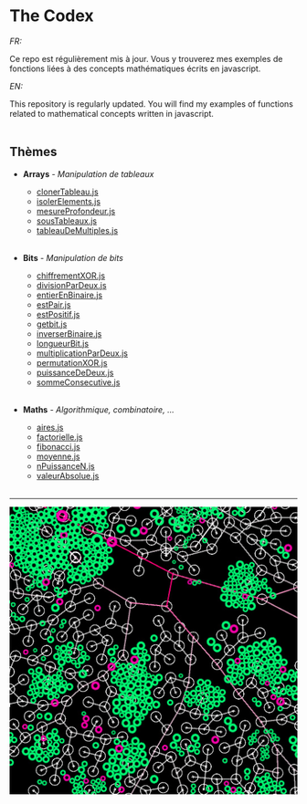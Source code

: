 # The Codex

_FR:_ 

Ce repo est régulièrement mis à jour. Vous y trouverez mes exemples de fonctions liées à des concepts mathématiques écrits en javascript.

_EN:_

This repository is regularly updated. You will find my examples of functions related to mathematical concepts written in javascript.<br><br>


## Thèmes
  * **Arrays** - _Manipulation de tableaux_
  
    * [clonerTableau.js](/Arrays/clonerTableau.js)  
    * [isolerElements.js](/Arrays/isolerElements.js)
    * [mesureProfondeur.js](Arrays/mesureProfondeur.js)
    * [sousTableaux.js](/Arrays/sousTableaux.js)
    * [tableauDeMultiples.js](/Arrays/tableauDeMultiples.js)
    <br><br>

  * **Bits** - _Manipulation de bits_

    * [chiffrementXOR.js](/Bits/chiffrementXOR.js)
    * [divisionParDeux.js](/Bits/divisionParDeux.js)
    * [entierEnBinaire.js](Bits/entierEnBinaire.js)
    * [estPair.js](/Bits/estPair.js)
    * [estPositif.js](/Bits/estPositif.js)
    * [getbit.js](/Bits/getbit.js)
    * [inverserBinaire.js](Bits/inverserBinaire.js)
    * [longueurBit.js](/Bits/longueurBit.js)
    * [multiplicationParDeux.js](/Bits/multiplicationParDeux.js)
    * [permutationXOR.js](/Bits/permutationXOR.js)
    * [puissanceDeDeux.js](/Bits/puissanceDeDeux.js)
    * [sommeConsecutive.js](/Bits/sommeConsecutive.js)
    <br><br>
    
  * **Maths** - _Algorithmique, combinatoire, ..._
  
    * [aires.js](/Maths/aires.js)
    * [factorielle.js](/Maths/factorielle.js)
    * [fibonacci.js](/Maths/fibonacci.js)
    * [moyenne.js](/Maths/moyenne.js)
    * [nPuissanceN.js](/Maths/nPuissanceN.js)
    * [valeurAbsolue.js](/Maths/valeurAbsolue.js)
    <br><br>
  ---

![thumbnail](./img/thumbnail.jpg)
